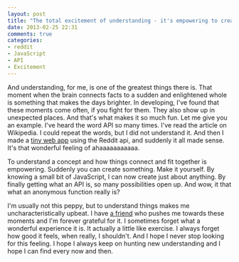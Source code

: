 ```yaml
---
layout: post
title: "The total excitement of understanding - it's empowering to create something"
date: 2013-02-25 22:31
comments: true
categories: 
- reddit
- JavaScript
- API
- Excitement
---
```


And understanding, for me, is one of the greatest things there is. That moment when the brain connects facts to a sudden and enlightened whole is something that makes the days brighter. In developing, I've found that these moments come often, if you fight for them. They also show up in unexpected places. And that's what makes it so much fun. Let me give you an example. I've heard the word API so many times. I've read the article on Wikipedia. I could repeat the words, but I did not understand it. And then I made a <a href="http://tellmemycakeday.com/">tiny web app</a> using the Reddit api, and suddenly it all made sense. It's that wonderful feeling of ahaaaaaaaaaaa.

To understand a concept and how things connect and fit together is empowering. Suddenly you can create something. Make it yourself. By knowing a small bit of JavaScript, I can now create just about anything. By finally getting what an API is, so many possibilities open up. And wow, it that what an anonymous function really is?

I'm usually not this peppy, but to understand things makes me uncharacteristically upbeat. I have <a href="http://variadic.me/">a friend</a> who pushes me towards these moments and I'm forever grateful for it. I sometimes forget what a wonderful experience it is. It actually a little like exercise. I always forget how good it feels, when really, I shouldn't. And I hope I never stop looking for this feeling. I hope I always keep on hunting new understanding and I hope I can find every now and then.